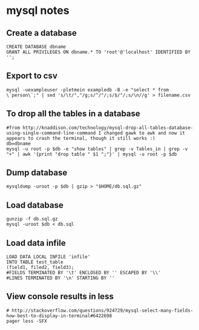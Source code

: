 # mysql notes

## Create a database

    CREATE DATABASE dbname
    GRANT ALL PRIVILEGES ON dbname.* TO 'root'@'localhost' IDENTIFIED BY '';

## Export to csv

    mysql -uexampleuser -pletmein exampledb -B -e "select * from \`person\`;" | sed 's/\t/","/g;s/^/"/;s/$/"/;s/\n//g' > filename.csv

## To drop all the tables in a database

    #from http://knaddison.com/technology/mysql-drop-all-tables-database-using-single-command-line-command I changed gawk to awk and now it appears to crash the terminal, though it still works :)
    db=dbname
    mysql -u root -p $db -e "show tables" | grep -v Tables_in | grep -v "+" | awk '{print "drop table " $1 ";"}' | mysql -u root -p $db

## Dump database

    mysqldump -uroot -p $db | gzip > "$HOME/db.sql.gz"

## Load database

    gunzip -f db.sql.gz
    mysql -uroot $db < db.sql

## Load data infile

    LOAD DATA LOCAL INFILE 'infile'
    INTO TABLE test_table
    (field1, filed2, field3);
    #FIELDS TERMINATED BY '\t' ENCLOSED BY '' ESCAPED BY '\\'
    #LINES TERMINATED BY '\n' STARTING BY ''

## View console results in less

    # http://stackoverflow.com/questions/924729/mysql-select-many-fields-how-best-to-display-in-terminal#6422698
    pager less -SFX
